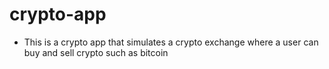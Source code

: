 # crypto-app
- This is a crypto app that simulates a crypto exchange where a user can buy and sell crypto such as bitcoin

